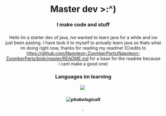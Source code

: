 

<div align="center">
  
# Master dev >:^)

### I make code and stuff
#####
  Hello Im a starter dev of java, ive wanted to learn java for a while and ive just been pasting. I have took it to myself to actually learn java so thats what im doing right now, thanks for reading my readme! (Credits to https://github.com/Napoleon-ZoomberParts/Napoleon-ZoomberParts/blob/master/README.md for a base for the readme because i cant make a good one)

### Languages im learning
[<img src="https://img.shields.io/badge/java-%23ED8B00.svg?&style=for-the-badge&logo=java&logoColor=white"/>][java]&nbsp;


[java]: https://en.wikipedia.org/wiki/Java_(programming_language)


  <h5>
     <p> <img src="https://komarev.com/ghpvc/?username=phobologicalt&color=8E64D0" alt="phobologicalt" /> </p>. 
